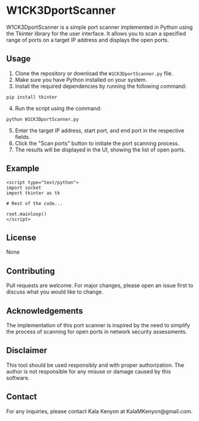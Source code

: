 <h1>W1CK3DportScanner</h1>

<p>W1CK3DportScanner is a simple port scanner implemented in Python using the Tkinter library for the user interface. It allows you to scan a specified range of ports on a target IP address and displays the open ports.</p>

<h2>Usage</h2>
<ol>
  <li>Clone the repository or download the <code>W1CK3DportScanner.py</code> file.</li>
  <li>Make sure you have Python installed on your system.</li>
  <li>Install the required dependencies by running the following command:</li>
</ol>

<pre><code>pip install tkinter</code></pre>

<ol start="4">
  <li>Run the script using the command:</li>
</ol>

<pre><code>python W1CK3DportScanner.py</code></pre>

<ol start="5">
  <li>Enter the target IP address, start port, and end port in the respective fields.</li>
  <li>Click the "Scan ports" button to initiate the port scanning process.</li>
  <li>The results will be displayed in the UI, showing the list of open ports.</li>
</ol>

<h2>Example</h2>

<pre><code>&lt;script type="text/python"&gt;
import socket
import tkinter as tk

# Rest of the code...

root.mainloop()
&lt;/script&gt;
</code></pre>

<h2>License</h2>
<p>None</p>

<h2>Contributing</h2>
<p>Pull requests are welcome. For major changes, please open an issue first to discuss what you would like to change.</p>

<h2>Acknowledgements</h2>
<p>The implementation of this port scanner is inspired by the need to simplify the process of scanning for open ports in network security assessments.</p>

<h2>Disclaimer</h2>
<p>This tool should be used responsibly and with proper authorization. The author is not responsible for any misuse or damage caused by this software.</p>

<h2>Contact</h2>
<p>For any inquiries, please contact Kala Kenyon at KalaMKenyon@gmail.com.</p>


